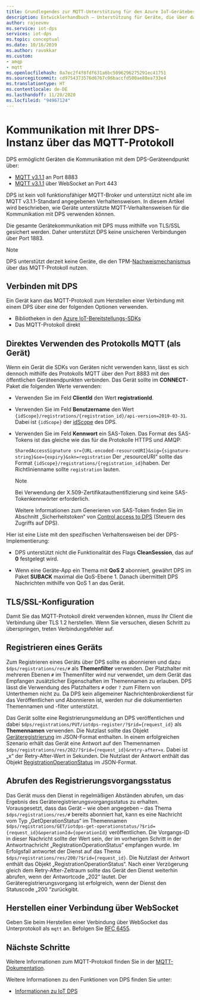 ```yaml
---
title: Grundlegendes zur MQTT-Unterstützung für den Azure IoT-Gerätebereitstellungsdienst | Microsoft-Dokumentation
description: Entwicklerhandbuch – Unterstützung für Geräte, die über das MQTT-Protokoll eine Verbindung mit dem geräteseitigen Endpunkt des Azure IoT-Gerätebereitstellungsdiensts (Device Provisioning Service, DPS) herstellen.
author: rajeevmv
ms.service: iot-dps
services: iot-dps
ms.topic: conceptual
ms.date: 10/16/2019
ms.author: ravokkar
ms.custom:
- amqp
- mqtt
ms.openlocfilehash: 0a7ec2f4f8fdf631a6bc5096296275291ec41751
ms.sourcegitcommit: cd9754373576d6767c06baccfd500ae88ea733e4
ms.translationtype: HT
ms.contentlocale: de-DE
ms.lasthandoff: 11/20/2020
ms.locfileid: "94967124"
---
```

# <a name="communicate-with-your-dps-using-the-mqtt-protocol"></a>Kommunikation mit Ihrer DPS-Instanz über das MQTT-Protokoll

DPS ermöglicht Geräten die Kommunikation mit dem DPS-Geräteendpunkt über:

* [MQTT v3.1.1](https://mqtt.org/) an Port 8883
* [MQTT v3.1.1](http://docs.oasis-open.org/mqtt/mqtt/v3.1.1/os/mqtt-v3.1.1-os.html#_Toc398718127) über WebSocket an Port 443

DPS ist kein voll funktionsfähiger MQTT-Broker und unterstützt nicht alle im MQTT v3.1.1-Standard angegebenen Verhaltensweisen. In diesem Artikel wird beschrieben, wie Geräte unterstützte MQTT-Verhaltensweisen für die Kommunikation mit DPS verwenden können.

Die gesamte Gerätekommunikation mit DPS muss mithilfe von TLS/SSL gesichert werden. Daher unterstützt DPS keine unsicheren Verbindungen über Port 1883.

 > [!NOTE] 
 > DPS unterstützt derzeit keine Geräte, die den TPM-[Nachweismechanismus](./concepts-service.md#attestation-mechanism) über das MQTT-Protokoll nutzen.

## <a name="connecting-to-dps"></a>Verbinden mit DPS

Ein Gerät kann das MQTT-Protokoll zum Herstellen einer Verbindung mit einem DPS über eine der folgenden Optionen verwenden.

* Bibliotheken in den [Azure IoT-Bereitstellungs-SDKs](../iot-hub/iot-hub-devguide-sdks.md#microsoft-azure-provisioning-sdks)
* Das MQTT-Protokoll direkt

## <a name="using-the-mqtt-protocol-directly-as-a-device"></a>Direktes Verwenden des Protokolls MQTT (als Gerät)

Wenn ein Gerät die SDKs von Geräten nicht verwenden kann, lässt es sich dennoch mithilfe des Protokolls MQTT über den Port 8883 mit den öffentlichen Geräteendpunkten verbinden. Das Gerät sollte im **CONNECT**-Paket die folgenden Werte verwenden:

* Verwenden Sie im Feld **ClientId** den Wert **registrationId**.

* Verwenden Sie im Feld **Benutzername** den Wert `{idScope}/registrations/{registration_id}/api-version=2019-03-31`. Dabei ist `{idScope}` der [idScope](./concepts-service.md#id-scope) des DPS.

* Verwenden Sie im Feld **Kennwort** ein SAS-Token. Das Format des SAS-Tokens ist das gleiche wie das für die Protokolle HTTPS und AMQP:

  `SharedAccessSignature sr={URL-encoded-resourceURI}&sig={signature-string}&se={expiry}&skn=registration` Der „resourceURI“ sollte das Format `{idScope}/registrations/{registration_id}`haben. Der Richtlinienname sollte `registration` lauten.

  > [!NOTE]
  > Bei Verwendung der X.509-Zertifikatauthentifizierung sind keine SAS-Tokenkennwörter erforderlich.

  Weitere Informationen zum Generieren von SAS-Token finden Sie im Abschnitt „Sicherheitstoken“ von [Control access to DPS](how-to-control-access.md#security-tokens) (Steuern des Zugriffs auf DPS).

Hier ist eine Liste mit den spezifischen Verhaltensweisen bei der DPS-Implementierung:

 * DPS unterstützt nicht die Funktionalität des Flags **CleanSession**, das auf **0** festgelegt wird.

 * Wenn eine Geräte-App ein Thema mit **QoS 2** abonniert, gewährt DPS im Paket **SUBACK** maximal die QoS-Ebene 1. Danach übermittelt DPS Nachrichten mithilfe von QoS 1 an das Gerät.

## <a name="tlsssl-configuration"></a>TLS/SSL-Konfiguration

Damit Sie das MQTT-Protokoll direkt verwenden können, *muss* Ihr Client die Verbindung über TLS 1.2 herstellen. Wenn Sie versuchen, diesen Schritt zu überspringen, treten Verbindungsfehler auf.


## <a name="registering-a-device"></a>Registrieren eines Geräts

Zum Registrieren eines Geräts über DPS sollte es abonnieren und dazu `$dps/registrations/res/#` als **Themenfilter** verwenden. Der Platzhalter mit mehreren Ebenen `#` im Themenfilter wird nur verwendet, um dem Gerät das Empfangen zusätzlicher Eigenschaften im Themennamen zu erlauben. DPS lässt die Verwendung des Platzhalters `#` oder `?` zum Filtern von Unterthemen nicht zu. Da DPS kein allgemeiner Nachrichtenbrokerdienst für das Veröffentlichen und Abonnieren ist, werden nur die dokumentierten Themennamen und -filter unterstützt.

Das Gerät sollte eine Registrierungsmeldung an DPS veröffentlichen und dabei `$dps/registrations/PUT/iotdps-register/?$rid={request_id}` als **Themennamen** verwenden. Die Nutzlast sollte das Objekt [Geräteregistrierung](/rest/api/iot-dps/runtimeregistration/registerdevice#deviceregistration) im JSON-Format enthalten.
In einem erfolgreichen Szenario erhält das Gerät eine Antwort auf den Themennamen `$dps/registrations/res/202/?$rid={request_id}&retry-after=x`. Dabei ist „x“ der Retry-After-Wert in Sekunden. Die Nutzlast der Antwort enthält das Objekt [RegistrationOperationStatus](/rest/api/iot-dps/runtimeregistration/registerdevice#registrationoperationstatus) im JSON-Format.

## <a name="polling-for-registration-operation-status"></a>Abrufen des Registrierungsvorgangsstatus

Das Gerät muss den Dienst in regelmäßigen Abständen abrufen, um das Ergebnis des Geräteregistrierungsvorgangsstatus zu erhalten. Vorausgesetzt, dass das Gerät – wie oben angegeben – das Thema `$dps/registrations/res/#` bereits abonniert hat, kann es eine Nachricht vom Typ „GetOperationStatus“ im Themennamen `$dps/registrations/GET/iotdps-get-operationstatus/?$rid={request_id}&operationId={operationId}` veröffentlichen. Die Vorgangs-ID in dieser Nachricht sollte der Wert sein, der im vorherigen Schritt in der Antwortnachricht „RegistrationOperationStatus“ empfangen wurde. Im Erfolgsfall antwortet der Dienst auf das Thema `$dps/registrations/res/200/?$rid={request_id}`. Die Nutzlast der Antwort enthält das Objekt „RegistrationOperationStatus“. Nach einer Verzögerung gleich dem Retry-After-Zeitraum sollte das Gerät den Dienst weiterhin abrufen, wenn der Antwortcode „202“ lautet. Der Geräteregistrierungsvorgang ist erfolgreich, wenn der Dienst den Statuscode „200 “zurückgibt.

## <a name="connecting-over-websocket"></a>Herstellen einer Verbindung über WebSocket
Geben Sie beim Herstellen einer Verbindung über WebSocket das Unterprotokoll als `mqtt` an. Befolgen Sie [RFC 6455](https://tools.ietf.org/html/rfc6455).

## <a name="next-steps"></a>Nächste Schritte

Weitere Informationen zum MQTT-Protokoll finden Sie in der [MQTT-Dokumentation](https://mqtt.org/).

Weitere Informationen zu den Funktionen von DPS finden Sie unter:

* [Informationen zu IoT DPS](about-iot-dps.md)
